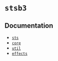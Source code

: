 # `stsb3`

## Documentation

 + [`sts`](./sts.html)
 + [`core`](./core.html)
 + [`util`](./util.html)
 + [`effects`](./effects.html)
 